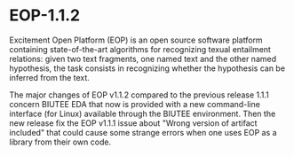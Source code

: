 EOP-1.1.2
=========

Excitement Open Platform (EOP) is an open source software platform containing state-of-the-art algorithms for recognizing texual entailment relations: given two text fragments, one named text and the other named hypothesis, the task consists in recognizing whether the hypothesis can be inferred from the text.

The major changes of EOP v1.1.2 compared to the previous release 1.1.1 concern BIUTEE EDA that now is provided with a new command-line interface (for Linux) available through the BIUTEE environment. Then the new release fix the EOP v1.1.1 issue about "Wrong version of artifact included" that could cause some strange errors when one uses EOP as a library from their own code.
